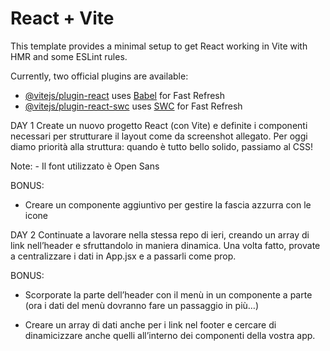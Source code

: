 # React + Vite

This template provides a minimal setup to get React working in Vite with HMR and some ESLint rules.

Currently, two official plugins are available:

- [@vitejs/plugin-react](https://github.com/vitejs/vite-plugin-react/blob/main/packages/plugin-react/README.md) uses [Babel](https://babeljs.io/) for Fast Refresh
- [@vitejs/plugin-react-swc](https://github.com/vitejs/vite-plugin-react-swc) uses [SWC](https://swc.rs/) for Fast Refresh


DAY 1
Create un nuovo progetto React (con Vite) e definite i componenti necessari per strutturare il layout come da screenshot allegato.
Per oggi diamo priorità alla struttura: quando è tutto bello solido, passiamo al CSS!

Note: - Il font utilizzato è Open Sans

BONUS:
- Creare un componente aggiuntivo per gestire la fascia azzurra con le icone


DAY 2
Continuate a lavorare nella stessa repo di ieri, creando un array di link nell’header e sfruttandolo in maniera dinamica.
Una volta fatto, provate a centralizzare i dati in App.jsx e a passarli come prop.

BONUS:
- Scorporate la parte dell’header con il menù in un componente a parte (ora i dati del menù dovranno fare un passaggio in più…)

- Creare un array di dati anche per i link nel footer e cercare di dinamicizzare anche quelli all’interno dei componenti della vostra app.